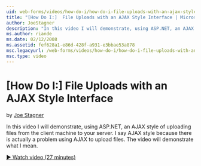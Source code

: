 ```yaml
---
uid: web-forms/videos/how-do-i/how-do-i-file-uploads-with-an-ajax-style-interface
title: "[How Do I:]  File Uploads with an AJAX Style Interface | Microsoft Docs"
author: JoeStagner
description: "In this video I will demonstrate, using ASP.NET, an AJAX style of uploading files from the client machine to your server. I say AJAX style because there is a..."
ms.author: riande
ms.date: 02/12/2008
ms.assetid: fef628a1-e86d-428f-a931-e3bbae53a878
msc.legacyurl: /web-forms/videos/how-do-i/how-do-i-file-uploads-with-an-ajax-style-interface
msc.type: video
---
```

[How Do I:]  File Uploads with an AJAX Style Interface
====================
by [Joe Stagner](https://github.com/JoeStagner)

In this video I will demonstrate, using ASP.NET, an AJAX style of uploading files from the client machine to your server. I say AJAX style because there is actually a problem using AJAX to upload files. The video will demonstrate what I mean.

[&#9654; Watch video (27 minutes)](https://channel9.msdn.com/Blogs/ASP-NET-Site-Videos/how-do-i-file-uploads-with-an-ajax-style-interface)
